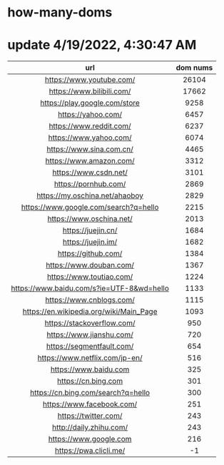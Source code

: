 # how-many-doms

# update 4/19/2022, 4:30:47 AM

url | dom nums
:-: | :-:
https://www.youtube.com/ | 26104
https://www.bilibili.com/ | 17662
https://play.google.com/store | 9258
https://yahoo.com/ | 6457
https://www.reddit.com/ | 6237
https://www.yahoo.com/ | 6074
https://www.sina.com.cn/ | 4465
https://www.amazon.com/ | 3312
https://www.csdn.net/ | 3101
https://pornhub.com/ | 2869
https://my.oschina.net/ahaoboy | 2829
https://www.google.com/search?q=hello | 2215
https://www.oschina.net/ | 2013
https://juejin.cn/ | 1684
https://juejin.im/ | 1682
https://github.com/ | 1384
https://www.douban.com/ | 1367
https://www.toutiao.com/ | 1224
https://www.baidu.com/s?ie=UTF-8&wd=hello | 1133
https://www.cnblogs.com/ | 1115
https://en.wikipedia.org/wiki/Main_Page | 1093
https://stackoverflow.com/ | 950
https://www.jianshu.com/ | 720
https://segmentfault.com/ | 654
https://www.netflix.com/jp-en/ | 516
https://www.baidu.com | 325
https://cn.bing.com | 301
https://cn.bing.com/search?q=hello | 300
https://www.facebook.com/ | 251
https://twitter.com/ | 243
http://daily.zhihu.com/ | 243
https://www.google.com | 216
https://pwa.clicli.me/ | -1
